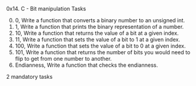 0x14. C - Bit manipulation
Tasks

0. 0, Write a function that converts a binary number to an unsigned int.
1. 1, Write a function that prints the binary representation of a number.
2. 10, Write a function that returns the value of a bit at a given index.
3. 11, Write a function that sets the value of a bit to 1 at a given index.
4. 100, Write a function that sets the value of a bit to 0 at a given index.
5. 101, Write a function that returns the number of bits you would need to flip to get from one number to another.
9. Endianness, Write a function that checks the endianness.

2 mandatory tasks
